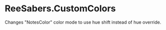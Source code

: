 # ReeSabers.CustomColors

Changes "NotesColor" color mode to use hue shift instead of hue override.
